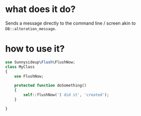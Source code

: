 # what does it do?

Sends a message directly to the command line / screen akin to `DB::alteration_message`.

# how to use it?
```php
use Sunnysideup\Flush\FlushNow;
class MyClass
{
    use FlushNow;
    
    protected function doSomething()
    {
        self::flushNow('I did it', 'created');
    }

}
